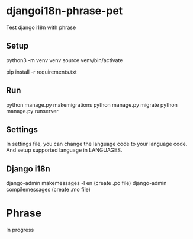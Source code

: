# djangoi18n-phrase-pet
Test django i18n with phrase

## Setup
python3 -m venv venv
source venv/bin/activate

pip install -r requirements.txt

## Run
python manage.py makemigrations
python manage.py migrate
python manage.py runserver

## Settings
In settings file, you can change the language code to your language code.
And setup supported language in LANGUAGES.

## Django i18n
django-admin makemessages -l en (create .po file)
django-admin compilemessages (create .mo file)

# Phrase
In progress